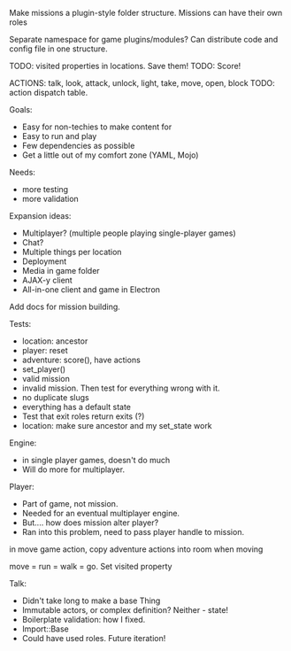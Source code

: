 Make missions a plugin-style folder structure.
Missions can have their own roles

Separate namespace for game plugins/modules? Can distribute code and config file in one structure.

TODO: visited properties in locations. Save them!
TODO: Score!

ACTIONS: talk, look, attack, unlock, light, take, move, open, block
TODO: action dispatch table.

Goals:
- Easy for non-techies to make content for
- Easy to run and play
- Few dependencies as possible
- Get a little out of my comfort zone (YAML, Mojo)

Needs:
- more testing
- more validation

Expansion ideas:
- Multiplayer? (multiple people playing single-player games)
- Chat?
- Multiple things per location
- Deployment
- Media in game folder
- AJAX-y client
- All-in-one client and game in Electron

Add docs for mission building.

Tests:
- location: ancestor
- player: reset
- adventure: score(), have actions
- set_player()
- valid mission
- invalid mission. Then test for everything wrong with it.
- no duplicate slugs
- everything has a default state
- Test that exit roles return exits (?)
- location: make sure ancestor and my set_state work

Engine: 
- in single player games, doesn't do much
- Will do more for multiplayer.

Player: 
- Part of game, not mission.
- Needed for an eventual multiplayer engine.
- But.... how does mission alter player?
- Ran into this problem, need to pass player handle to mission.

in move game action, copy adventure actions into room when moving

move = run = walk = go. Set visited property

Talk: 
- Didn't take long to make a base Thing
- Immutable actors, or complex definition? Neither - state!
- Boilerplate validation: how I fixed.
- Import::Base
- Could have used roles. Future iteration!
